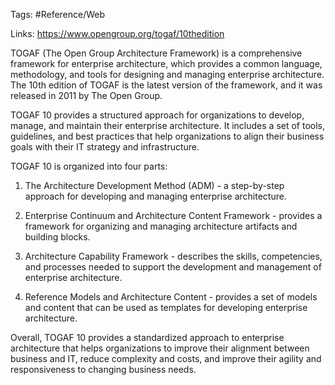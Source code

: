 Tags: #Reference/Web 

Links: https://www.opengroup.org/togaf/10thedition

TOGAF (The Open Group Architecture Framework) is a comprehensive framework for enterprise architecture, which provides a common language, methodology, and tools for designing and managing enterprise architecture. The 10th edition of TOGAF is the latest version of the framework, and it was released in 2011 by The Open Group.

TOGAF 10 provides a structured approach for organizations to develop, manage, and maintain their enterprise architecture. It includes a set of tools, guidelines, and best practices that help organizations to align their business goals with their IT strategy and infrastructure.

TOGAF 10 is organized into four parts:

1.  The Architecture Development Method (ADM) - a step-by-step approach for developing and managing enterprise architecture.
    
2.  Enterprise Continuum and Architecture Content Framework - provides a framework for organizing and managing architecture artifacts and building blocks.
    
3.  Architecture Capability Framework - describes the skills, competencies, and processes needed to support the development and management of enterprise architecture.
    
4.  Reference Models and Architecture Content - provides a set of models and content that can be used as templates for developing enterprise architecture.
    

Overall, TOGAF 10 provides a standardized approach to enterprise architecture that helps organizations to improve their alignment between business and IT, reduce complexity and costs, and improve their agility and responsiveness to changing business needs.